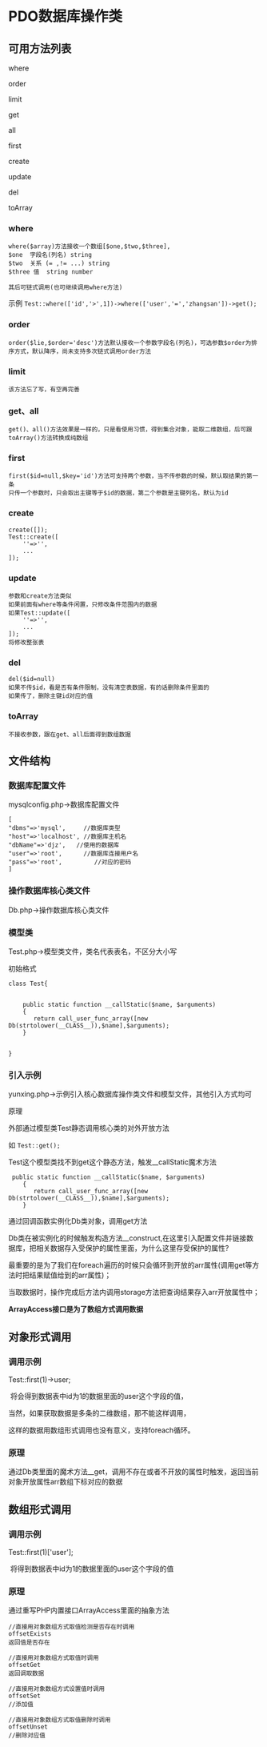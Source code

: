 # PDO数据库操作类

## 可用方法列表

where 

order

limit

get

all

first

create

update

del

toArray

### where

```
where($array)方法接收一个数组[$one,$two,$three],
$one  字段名(列名) string
$two  关系 (= ,!= ...) string
$three 值  string number

其后可链式调用(也可继续调用where方法)
```

示例 `Test::where(['id','>',1])->where(['user','=','zhangsan'])->get();`

### order

```
order($lie,$order='desc')方法默认接收一个参数字段名(列名)，可选参数$order为排序方式，默认降序，尚未支持多次链式调用order方法
```

### limit

```
该方法忘了写，有空再完善
```

### get、all

```
get()、all()方法效果是一样的，只是看使用习惯，得到集合对象，能取二维数组，后可跟toArray()方法转换成纯数组
```

### first

```
first($id=null,$key='id')方法可支持两个参数，当不传参数的时候，默认取结果的第一条
只传一个参数时，只会取出主键等于$id的数据，第二个参数是主键列名，默认为id
```

### create

```
create([]);
Test::create([
    ''=>'',
    ...
]);
```

### update

```
参数和create方法类似
如果前面有where等条件闲置，只修改条件范围内的数据
如果Test::update([
    ''=>'',
    ...
]);
将修改整张表
```

### del

```
del($id=null)
如果不传$id，看是否有条件限制，没有清空表数据，有的话删除条件里面的
如果传了，删除主键id对应的值
```

### toArray

```
不接收参数，跟在get、all后面得到数组数据
```



## 文件结构

### 数据库配置文件

mysqlconfig.php->数据库配置文件

```
[
"dbms"=>'mysql',     //数据库类型
"host"=>'localhost', //数据库主机名
"dbName"=>'djz',   //使用的数据库
"user"=>'root',      //数据库连接用户名
"pass"=>'root',         //对应的密码
]
```

### 操作数据库核心类文件

Db.php->操作数据库核心类文件

### 模型类

Test.php->模型类文件，类名代表表名，不区分大小写

初始格式

```
class Test{


    public static function __callStatic($name, $arguments)
    {
       return call_user_func_array([new Db(strtolower(__CLASS__)),$name],$arguments);
    }


}
```

### 引入示例

yunxing.php->示例引入核心数据库操作类文件和模型文件，其他引入方式均可

原理

外部通过模型类Test静态调用核心类的对外开放方法

如 `Test::get();`

Test这个模型类找不到get这个静态方法，触发__callStatic魔术方法

```
 public static function __callStatic($name, $arguments)
    {
       return call_user_func_array([new Db(strtolower(__CLASS__)),$name],$arguments);
    }
```

通过回调函数实例化Db类对象，调用get方法

​	Db类在被实例化的时候触发构造方法__construct,在这里引入配置文件并链接数据库，把相关数据存入受保护的属性里面，为什么这里存受保护的属性?

​	最重要的是为了我们在foreach遍历的时候只会循环到开放的arr属性(调用get等方法时把结果赋值给到的arr属性)；

当取数据时，操作完成后方法内调用storage方法把查询结果存入arr开放属性中；

**ArrayAccess接口是为了数组方式调用数据**

## 对象形式调用

### 调用示例

Test::first(1)->user;

​	将会得到数据表中id为1的数据里面的user这个字段的值，

当然，如果获取数据是多条的二维数组，那不能这样调用，

这样的数据用数组形式调用也没有意义，支持foreach循环。

### 原理

​	通过Db类里面的魔术方法__get，调用不存在或者不开放的属性时触发，返回当前对象开放属性arr数组下标对应的数据

## 数组形式调用

### 调用示例

Test::first(1)['user'];

​	将得到数据表中id为1的数据里面的user这个字段的值

### 原理

通过重写PHP内置接口ArrayAccess里面的抽象方法

```
//直接用对象数组方式取值检测是否存在时调用
offsetExists
返回值是否存在

//直接用对象数组方式取值时调用
offsetGet
返回调取数据

//直接用对象数组方式设置值时调用
offsetSet
//添加值

//直接用对象数组方式取值删除时调用
offsetUnset
//删除对应值
```

